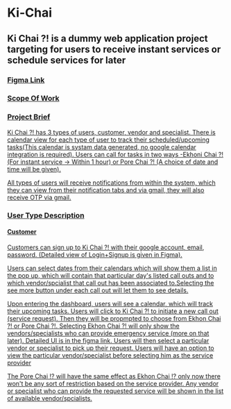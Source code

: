 # Ki-Chai
<h2 color="blue">Ki Chai ?! is a dummy web application project targeting for users to receive instant services or schedule services for later </h2>

<h3><a href="https://www.figma.com/file/l4oiD49265PuS6ZEGkC59j/KiChai-UI%2FUX-(Copy)?type=design&node-id=0%3A1&mode=design&t=E0ExOHtSAB0hAhaK-1">Figma Link</h3>
<h3><a href="https://docs.google.com/spreadsheets/d/1PvS7hiIsBxuIwPZcQ3fVEvRd9427L8-tdO9d4jjcPfE/edit?usp=sharing">Scope Of Work</h3>

<h3>Project Brief</h3>

<p>Ki Chai ?! has 3 types of users, customer, vendor and specialist. There is calendar view for each type of user to track their scheduled/upcoming tasks(This calendar is systam data generated, no google calendar integration is required). Users can call for tasks in two ways -Ekhoni Chai ?! (For instant service -> Within 1 hour) or Pore Chai ?! (A choice of date and time will be given). </p>
<p>All types of users will receive notifications from within the system, which they can view from their notification tabs and via gmail, they will also receive OTP via gmail.</p>
<p><h3>User Type Description</h3></p>
<p><h4>Customer</h4></p>
<P>Customers can sign up to Ki Chai ?! with their google account, email, password. (Detailed view of Login+Signup is given in Figma).</P>
<p>Users can select dates from their calendars which will show them a list in the pop up, which will contain that particular day's listed call outs and to which vendor/spcialist that call out has been associated to.Selecting the see more button under each call out will let them to see details.</p>
<P> Upon entering the dashboard, users will see a calendar, which will track their upcoming tasks. Users will click to Ki Chai ?! to initiate a new call out (service request). Then they will be propmpted to choose from Ekhon Chai ?! or Pore Chai ?!. Selecting Ekhon Chai ?! will only show the vendors/specialists who can provide emergency service (more on that later). Detailed UI is in the figma link. Users will then select a particular vendor or specialist to pick up their request. Users will have an option to view the particular vendor/specialist before selecting him as the service provider </P>
<p>The Pore Chai !? will have the same effect as Ekhon Chai !? only now there won't be any sort of restriction based on the service provider. Any vendor or specialist who can provide the requested service will be shown in the list of available vendor/spcialists.</p>
